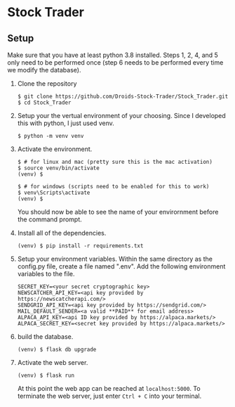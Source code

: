 # Stock Trader

## Setup

Make sure that you have at least python 3.8 installed. Steps 1, 2, 4, and 5 only need to be performed once (step 6 needs to be performed every time we modify the database). 

1. Clone the repository

    ```
    $ git clone https://github.com/Droids-Stock-Trader/Stock_Trader.git
    $ cd Stock_Trader
    ```

2. Setup your the vertual environment of your choosing. Since I developed this with python, I just used venv.
    ```
    $ python -m venv venv
    ```
3. Activate the environment.
    ```
    $ # for linux and mac (pretty sure this is the mac activation)
    $ source venv/bin/activate
    (venv) $
    ```
    ```
    $ # for windows (scripts need to be enabled for this to work)
    $ venv\Scripts\activate
    (venv) $
    ```
     You should now be able to see the name of your envirornment before the command prompt.
4. Install all of the dependencies. 
    ```
    (venv) $ pip install -r requirements.txt
    ```
5. Setup your environment variables. Within the same directory as the config.py file, create a file named ".env". Add the following environment variables to the file.
    ```
    SECRET_KEY=<your secret cryptographic key>
    NEWSCATCHER_API_KEY=<api key provided by https://newscatcherapi.com/>
    SENDGRID_API_KEY=<api key provided by https://sendgrid.com/>
    MAIL_DEFAULT_SENDER=<a valid **PAID** for email address>
    ALPACA_API_KEY=<api ID key provided by https://alpaca.markets/>
    ALPACA_SECRET_KEY=<secret key provided by https://alpaca.markets/>
    ```
6. build the database.
    ```
    (venv) $ flask db upgrade
    ```
7. Activate the web server.
    ```
    (venv) $ flask run
    ```
    At this point the web app can be reached at `localhost:5000`. To terminate the web server, just enter `Ctrl + C` into your terminal.

